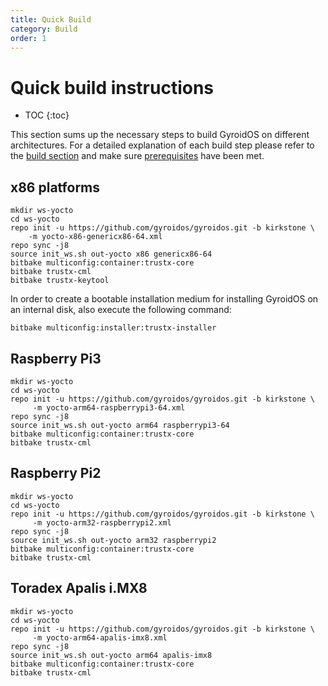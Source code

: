 ```yaml
---
title: Quick Build
category: Build
order: 1
---
```


# Quick build instructions
* TOC
{:toc}

This section sums up the necessary steps to build GyroidOS on different architectures.
For a detailed explanation of each build step please refer to the [build section](/build/build)
and make sure [prerequisites](/build/build#prerequisites) have been met.


## x86 platforms
```
mkdir ws-yocto
cd ws-yocto
repo init -u https://github.com/gyroidos/gyroidos.git -b kirkstone \
    -m yocto-x86-genericx86-64.xml
repo sync -j8
source init_ws.sh out-yocto x86 genericx86-64
bitbake multiconfig:container:trustx-core
bitbake trustx-cml
bitbake trustx-keytool
```

In order to create a bootable installation medium for installing GyroidOS on an internal disk,
also execute the following command:
```
bitbake multiconfig:installer:trustx-installer
```

## Raspberry Pi3

```
mkdir ws-yocto
cd ws-yocto
repo init -u https://github.com/gyroidos/gyroidos.git -b kirkstone \
     -m yocto-arm64-raspberrypi3-64.xml
repo sync -j8
source init_ws.sh out-yocto arm64 raspberrypi3-64
bitbake multiconfig:container:trustx-core
bitbake trustx-cml
```

## Raspberry Pi2

```
mkdir ws-yocto
cd ws-yocto
repo init -u https://github.com/gyroidos/gyroidos.git -b kirkstone \
     -m yocto-arm32-raspberrypi2.xml
repo sync -j8
source init_ws.sh out-yocto arm32 raspberrypi2
bitbake multiconfig:container:trustx-core
bitbake trustx-cml
```

## Toradex Apalis i.MX8

```
mkdir ws-yocto
cd ws-yocto
repo init -u https://github.com/gyroidos/gyroidos.git -b kirkstone \
     -m yocto-arm64-apalis-imx8.xml
repo sync -j8
source init_ws.sh out-yocto arm64 apalis-imx8
bitbake multiconfig:container:trustx-core
bitbake trustx-cml
```
